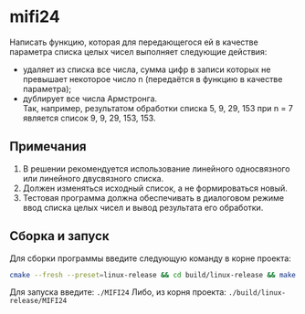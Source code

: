 # mifi24
Написать функцию, которая для передающегося ей в качестве
параметра списка целых чисел выполняет следующие действия:
- удаляет из списка все числа, сумма цифр в записи которых не
превышает некоторое число n (передаётся в функцию в качестве
параметра);
- дублирует все числа Армстронга.  
Так, например, результатом обработки списка 5, 9, 29, 153 при n = 7
является список 9, 9, 29, 153, 153.

## Примечания
1. В решении рекомендуется использование линейного односвязного
или линейного двусвязного списка.
2. Должен изменяться исходный список, а не формироваться новый.
3. Тестовая программа должна обеспечивать в диалоговом режиме
ввод списка целых чисел и вывод результата его обработки.

## Сборка и запуск
Для сборки программы введите следующую команду в корне проекта:  
```bash
cmake --fresh --preset=linux-release && cd build/linux-release && make
```
  
Для запуска введите: `./MIFI24` Либо, из корня проекта: `./build/linux-release/MIFI24`  
